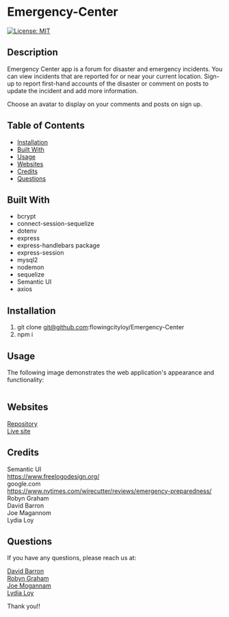 # Emergency-Center
 
[![License: MIT](https://img.shields.io/badge/License-MIT-yellow.svg)](https://opensource.org/licenses/MIT)
 
 

## Description
Emergency Center app is a forum for disaster and emergency incidents. You can view incidents that are reported for or near your current location. Sign-up to report first-hand accounts of the disaster or comment on posts to update the incident and add more information.

Choose an avatar to display on your comments and posts on sign up.



## Table of Contents
* [Installation](#installation)
* [Built With](#builtwith)
* [Usage](#usage)
* [Websites](#websites)
* [Credits](#credits)
* [Questions](#questions)


## Built With
  * bcrypt
  * connect-session-sequelize
  * dotenv
  * express
  * express-handlebars package
  * express-session
  * mysql2
  * nodemon
  * sequelize 
  * Semantic UI
  * axios


## Installation 
  1. git clone git@github.com:flowingcityloy/Emergency-Center
  2. npm i



## Usage 
The following image demonstrates the web application's appearance and functionality:
<p><img src=""/></p>



## Websites
[Repository](https://github.com/flowingcityloy/Emergency-Center)<br />
[Live site](https://emergency-center.herokuapp.com//)



## Credits
Semantic UI<br/>
https://www.freelogodesign.org/ <br/>
google.com <br>
https://www.nytimes.com/wirecutter/reviews/emergency-preparedness/ <br/>
Robyn Graham<br/>
David Barron<br/>
Joe Magannom<br/>
Lydia Loy



## Questions
  
  If you have any questions, please reach us at:<br/>
  
  [David Barron](https://github.com/webgeekbear)<br/>
  [Robyn Graham](https://github.com/robyng)<br/>
  [Joe Mogannam](https://github.com/mogannam)<br/>
  [Lydia Loy](https://github.com/flowingcityloy)<br/>

  Thank you!!


